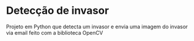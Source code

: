 # Detecção de invasor

Projeto em Python que detecta um invasor e envia uma imagem do invasor via email feito com a biblioteca OpenCV

